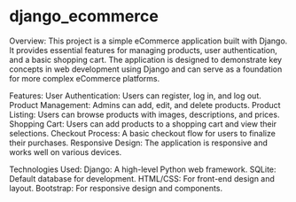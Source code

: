 # django_ecommerce

Overview:
This project is a simple eCommerce application built with Django. It provides essential features for managing products, user authentication, and a basic shopping cart. The application is designed to demonstrate key concepts in web development using Django and can serve as a foundation for more complex eCommerce platforms.

Features:
User Authentication: Users can register, log in, and log out.
Product Management: Admins can add, edit, and delete products.
Product Listing: Users can browse products with images, descriptions, and prices.
Shopping Cart: Users can add products to a shopping cart and view their selections.
Checkout Process: A basic checkout flow for users to finalize their purchases.
Responsive Design: The application is responsive and works well on various devices.


Technologies Used:
Django: A high-level Python web framework.
SQLite: Default database for development.
HTML/CSS: For front-end design and layout.
Bootstrap: For responsive design and components.

